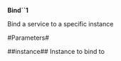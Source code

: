 **Bind``1**

Bind a service to a specific instance

#Parameters#


##instance##
Instance to bind to
